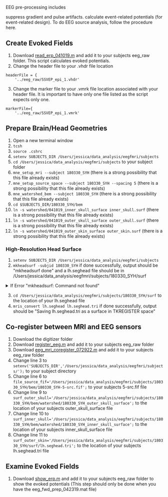 EEG pre-processing includes

suppress gradient and pulse artifacts.
calculate event-related potentials (for event-related design).
To do EEG source analysis, follow the procedure here.

## Create Evoked Fields 
1. Download [read_erp_041019.m](https://github.com/fahsuanlin/labmanual/blob/master/scripts/read_erp_041019.m) and add it to your subjects eeg_raw folder. This script calculates evoked potentials.
2. Change the header file to your .vhdr file location
```
headerFile = {
    '../eeg_raw/SSVEP_epi_1.vhdr'
```
3. Change the marker file to your .vmrk file location associated with your header file. It is important to have only one file listed as the script expects only one.
```
markerFile={
    '../eeg_raw/SSVEP_epi_1.vmrk'
```

## Prepare Brain/Head Geometries
1. Open a new terminal window
2. `tcsh`
3. `source .cshrc`
4. `setenv SUBJECTS_DIR /Users/jessica/data_analysis/eegfmri/subjects`
5.  `cd /Users/jessica/data_analysis/eegfmri/subjects` to your subject folder
6. `mne_setup_mri --subject 180330_SYH` (there is a strong possibility that this file already exists)
7. `mne_setup_source_space --subject 180330_SYH --spacing 5` (there is a strong possibility that this file already exists)
8. `mne_watershed_bem --subject 180330_SYH` (there is a strong possibility that this file already exists)
9. `cd $SUBJECTS_DIR/180330_SYH/bem`
10. `ln -s watershed/041019_inner_skull_surface inner_skull.surf` (there is a strong possibility that this file already exists)
11. `ln -s watershed/041019_outer_skull_surface outer_skull.surf` (there is a strong possibility that this file already exists)
12. `ln -s watershed/041019_outer_skin_surface outer_skin.surf` (there is a strong possibility that this file already exists)

### High-Resolution Head Surface
1. `setenv SUBJECTS_DIR /Users/jessica/data_analysis/eegfmri/subjects`
2. `mkheadsurf -subjid 180330_SYH` if done successfully, output should be "mkheadsurf done" and a lh.seghead file should be in /Users/jessica/data_analysis/eegfmri/subjects/180330_SYH/surf
<details><summary>If Error "mkheadsurf: Command not found"</summary>

  1. `cd home`
  2. `tcsh`
  3. `source .cshrc`
  4. `cd /Users/jessica/data_analysis/eegfmri/subjects`
  5. `setenv SUBJECTS_DIR /Users/jessica/data_analysis/eegfmri/subjects`
  6. `setenv FREESURFER_HOME /Applications/freesurfer/7.4.1`
  7. `source $FREESURFER_HOME/SetUpFreeSurfer.csh`
  8. `setenv FSL_DIR /Users/jessica/fsl`
  9. `echo $SUBJECTS_DIR /Users/jessica/data_analysis/eegfmri/subjects` make sure you are in the correct subject directory
  10. `cd /Users/jessica/data_analysis/eegfmri/subjects`
  11. `mkheadsurf -subjid 180330_SYH` should now work
</details>

3. `cd /Users/jessica/data_analysis/eegfmri/subjects/180330_SYH/surf` to the location of your lh.seghead file
4. `mris_convert lh.seghead lh.seghead.tri` if done successfully, output should be "Saving lh.seghead.tri as a surface in TKREGISTER space"

## Co-register between MRI and EEG sensors
1. Download the digitizer folder 
2. Download [register_eeg.m](https://github.com/Lin-Brain-Lab/fMRI-Analysis-For-Mac/blob/main/Scripts/EEG%20Analysis/register_eeg.m) and add it to your subjects eeg_raw folder
3. Download [eeg_mri_coregister_072922.m](https://github.com/fahsuanlin/labmanual/blob/master/scripts/eeg_mri_coregister_072922.m) and add it to your subjects eeg_raw folder
4. Change line 3 to `setenv('SUBJECTS_DIR','/Users/jessica/data_analysis/eegfmri/subjects/');` to your subject directory
5. Change line 6 to `file_source_fif='/Users/jessica/data_analysis/eegfmri/subjects/180330_SYH/bem/180330_SYH-5-src.fif';` to your subjects 5-src.fif file
6. Change line 9 to `surf_outer_skull='/Users/jessica/data_analysis/eegfmri/subjects/180330_SYH/bem/watershed/180330_SYH_outer_skull_surface';` to the location of your subjects outer_skull_surface file
7. Change line 10 to `surf_inner_skull='/Users/jessica/data_analysis/eegfmri/subjects/180330_SYH/bem/watershed/180330_SYH_inner_skull_surface';` to the location of your subjects inner_skull_surface file
8. Change line 11 to `surf_outer_skin='/Users/jessica/data_analysis/eegfmri/subjects/180330_SYH/surf/lh.seghead.tri';` to the location of your subjects lh.seghead.tri file


## Examine Evoked Fields
1. Download [show_erp.m](https://github.com/fahsuanlin/labmanual/blob/master/scripts/show_erp.m) and add it to your subjects eeg_raw folder to show the evoked potentials (This step should only be done when you have the eeg_fwd_prep_042319.mat file)

